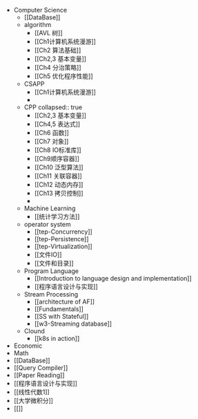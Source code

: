 - Computer Science
	- [[DataBase]]
	- algorithm
		- [[AVL 树]]
		- [[Ch1计算机系统漫游]]
		- [[Ch2 算法基础]]
		- [[Ch2,3 基本变量]]
		- [[Ch4 分治策略]]
		- [[Ch5 优化程序性能]]
	- CSAPP
		- [[Ch1计算机系统漫游]]
		-
	- CPP
	  collapsed:: true
		- [[Ch2,3 基本变量]]
		- [[Ch4,5 表达式]]
		- [[Ch6 函数]]
		- [[Ch7 对象]]
		- [[Ch8 IO标准库]]
		- [[Ch9顺序容器]]
		- [[Ch10 泛型算法]]
		- [[Ch11 关联容器]]
		- [[Ch12 动态内存]]
		- [[Ch13 拷贝控制]]
		-
	- Machine Learning
		- [[统计学习方法]]
	- operator system
		- [[tep-Concurrency]]
		- [[tep-Persistence]]
		- [[tep-Virtualization]]
		- [[文件IO]]
		- [[文件和目录]]
	- Program Language
		- [[Introduction to language design and implementation]]
		- [[程序语言设计与实现]]
	- Stream Processing
		- [[architecture of AF]]
		- [[Fundamentals]]
		- [[SS with Stateful]]
		- [[w3-Streaming database]]
	- Clound
		- [[k8s in action]]
- Economic
- Math
- [[DataBase]]
- [[Query Compiler]]
- [[Paper Reading]]
- [[程序语言设计与实现]]
- [[线性代数1]]
- [[大学微积分]]
- [[]]